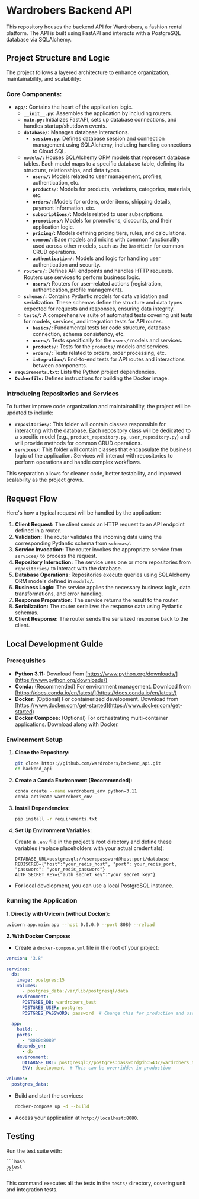 # Wardrobers Backend API

This repository houses the backend API for Wardrobers, a fashion rental platform. The API is built using FastAPI and interacts with a PostgreSQL database via SQLAlchemy. 

## Project Structure and Logic

The project follows a layered architecture to enhance organization, maintainability, and scalability:

### Core Components:

- **`app/`:** Contains the heart of the application logic.
    - **`__init__.py`:** Assembles the application by including routers.
    - **`main.py`:** Initializes FastAPI, sets up database connections, and handles startup/shutdown events.
    - **`database/`:** Manages database interactions.
        - **`session.py`:** Defines database session and connection management using SQLAlchemy, including handling connections to Cloud SQL. 
    - **`models/`:** Houses SQLAlchemy ORM models that represent database tables. Each model maps to a specific database table, defining its structure, relationships, and data types. 
        - **`users/`:** Models related to user management, profiles, authentication, etc.
        - **`products/`:** Models for products, variations, categories, materials, etc.
        - **`orders/`:** Models for orders, order items, shipping details, payment information, etc.
        - **`subscriptions/`:** Models related to user subscriptions.
        - **`promotions/`:** Models for promotions, discounts, and their application logic.
        - **`pricing/`:**  Models defining pricing tiers, rules, and calculations.
        - **`common/`:** Base models and mixins with common functionality used across other models, such as the `BaseMixin` for common CRUD operations.
        - **`authentication/`:** Models and logic for handling user authentication and security. 
    - **`routers/`:** Defines API endpoints and handles HTTP requests. Routers use services to perform business logic.
        - **`users/`:**  Routers for user-related actions (registration, authentication, profile management).
    - **`schemas/`:** Contains Pydantic models for data validation and serialization. These schemas define the structure and data types expected for requests and responses, ensuring data integrity.
    - **`tests/`:** A comprehensive suite of automated tests covering unit tests for models, services, and integration tests for API routes.
        - **`basics/`:**  Fundamental tests for code structure, database connection, schema consistency, etc.
        - **`users/`:**  Tests specifically for the `users/` models and services.
        - **`products/`:** Tests for the `products/` models and services. 
        - **`orders/`:** Tests related to orders, order processing, etc.
        - **`integration/`:** End-to-end tests for API routes and interactions between components.
- **`requirements.txt`:** Lists the Python project dependencies.
- **`Dockerfile`:** Defines instructions for building the Docker image. 

### Introducing Repositories and Services

To further improve code organization and maintainability, the project will be updated to include:

- **`repositories/`:** This folder will contain classes responsible for interacting with the database. Each repository class will be dedicated to a specific model (e.g., `product_repository.py`, `user_repository.py`) and will provide methods for common CRUD operations. 
- **`services/`:** This folder will contain classes that encapsulate the business logic of the application. Services will interact with repositories to perform operations and handle complex workflows. 

This separation allows for cleaner code, better testability, and improved scalability as the project grows. 

## Request Flow

Here's how a typical request will be handled by the application:

1. **Client Request:** The client sends an HTTP request to an API endpoint defined in a router.
2. **Validation:** The router validates the incoming data using the corresponding Pydantic schema from `schemas/`.
3. **Service Invocation:** The router invokes the appropriate service from `services/` to process the request.
4. **Repository Interaction:** The service uses one or more repositories from `repositories/` to interact with the database.
5. **Database Operations:** Repositories execute queries using SQLAlchemy ORM models defined in `models/`.
6. **Business Logic:** The service applies the necessary business logic, data transformations, and error handling.
7. **Response Preparation:** The service returns the result to the router.
8. **Serialization:** The router serializes the response data using Pydantic schemas.
9. **Client Response:**  The router sends the serialized response back to the client.

## Local Development Guide

### Prerequisites

- **Python 3.11:** Download from [https://www.python.org/downloads/](https://www.python.org/downloads/)
- **Conda:** (Recommended) For environment management. Download from [https://docs.conda.io/en/latest/](https://docs.conda.io/en/latest/)
- **Docker:** (Optional) For containerized development. Download from [https://www.docker.com/get-started](https://www.docker.com/get-started)
- **Docker Compose:** (Optional) For orchestrating multi-container applications. Download along with Docker.

### Environment Setup

1. **Clone the Repository:**

   ```bash
   git clone https://github.com/wardrobers/backend_api.git
   cd backend_api
   ```

2. **Create a Conda Environment (Recommended):**

   ```bash
   conda create --name wardrobers_env python=3.11
   conda activate wardrobers_env
   ```

3. **Install Dependencies:**

   ```bash
   pip install -r requirements.txt
   ```

4. **Set Up Environment Variables:**

   Create a `.env` file in the project's root directory and define these variables (replace placeholders with your actual credentials):
   ```
   DATABASE_URL=postgresql://user:password@host:port/database
   REDISCRED={"host":"your_redis_host", "port": your_redis_port, "password": "your_redis_password"}
   AUTH_SECRET_KEY={"auth_secret_key":"your_secret_key"}
   ```
- For local development, you can use a local PostgreSQL instance.

### Running the Application

**1. Directly with Uvicorn (without Docker):**

   ```bash
   uvicorn app.main:app --host 0.0.0.0 --port 8080 --reload 
   ```

**2. With Docker Compose:**

   - Create a `docker-compose.yml` file in the root of your project: 
   ```yaml
   version: '3.8'

   services:
     db:
       image: postgres:15
       volumes:
         - postgres_data:/var/lib/postgresql/data
       environment:
         POSTGRES_DB: wardrobers_test
         POSTGRES_USER: postgres
         POSTGRES_PASSWORD: password  # Change this for production and use environment variables

     app:
       build: .
       ports:
         - "8080:8080"
       depends_on:
         - db
       environment:
         DATABASE_URL: postgresql://postgres:password@db:5432/wardrobers_test
         ENV: development  # This can be overridden in production

   volumes:
     postgres_data:
   ```
   - Build and start the services:
     ```bash
     docker-compose up -d --build
     ```
   - Access your application at `http://localhost:8080`. 

## Testing

Run the test suite with:

    ```bash
    pytest
    ```

This command executes all the tests in the `tests/` directory, covering unit and integration tests. 
